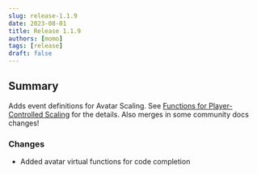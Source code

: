 ```yaml
---
slug: release-1.1.9
date: 2023-08-01
title: Release 1.1.9
authors: [momo]
tags: [release]
draft: false
---
```

## Summary

Adds event definitions for Avatar Scaling. See [Functions for Player-Controlled Scaling](https://creators.vrchat.com/worlds/udon/players/player-avatar-scaling/#functions-for-player-controlled-scaling) for the details.
Also merges in some community docs changes!

### Changes

* Added avatar virtual functions for code completion
